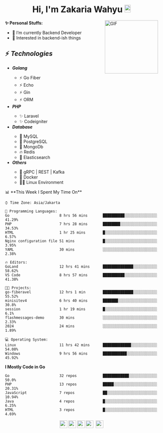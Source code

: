 <h1 align="center">Hi, I'm Zakaria Wahyu <img src="https://github.com/TheDudeThatCode/TheDudeThatCode/blob/master/Assets/Hi.gif" width="20px" height="25px"></h1>

<img align="right" alt="GIF" height="175px" src="https://www.nayakapratama.co.id/wp-content/uploads/2019/07/Website-Maintenance.gif" />

**✨ Personal Stuffs:**
- 🔭 I’m currently Backend Developer
- 🌱 Interested in backend-ish things

<h2>⚡ <i>Technologies</i></h2>
<ul>
<li><strong><i>Golang</i></strong></li>
  <ul>
    <li>⚡ Go Fiber</li>
    <li>⚡ Echo</li>
    <li>⚡ Gin</li>
    <li>⚡ ORM</li>
  </ul>
<li><strong><i>PHP</i></strong></li>
  <ul>
    <li>✨ Laravel</li>
    <li>✨ Codeigniter</li>
  </ul>
<li><strong><i>Database</i></strong></li>
  <ul>
    <li>🐬 MySQL</li>
    <li>🐘 PostgreSQL</li>
    <li>🍃 MongoDb</li>
    <li>🔥 Redis</li>
    <li>🔎 Elasticsearch</li>
  </ul>
  <li><strong><i>Others</i></strong></li>
  <ul>
    <li>💫 gRPC | REST | Kafka</li>
    <li>🐳 Docker</li>
    <li>👨‍💻 Linux Environment</li>
  </ul>
</ul>
<!--START_SECTION:waka-->
📊 **This Week I Spent My Time On** 

```text
⌚︎ Time Zone: Asia/Jakarta

💬 Programming Languages: 
Go                       8 hrs 56 mins       ██████████░░░░░░░░░░░░░░░   41.29% 
PHP                      7 hrs 28 mins       ████████░░░░░░░░░░░░░░░░░   34.53% 
HTML                     1 hr 25 mins        █░░░░░░░░░░░░░░░░░░░░░░░░   6.57% 
Nginx configuration file 51 mins             █░░░░░░░░░░░░░░░░░░░░░░░░   3.95% 
YAML                     30 mins             ░░░░░░░░░░░░░░░░░░░░░░░░░   2.38%

🔥 Editors: 
GoLand                   12 hrs 41 mins      ██████████████░░░░░░░░░░░   58.62% 
VS Code                  8 hrs 57 mins       ██████████░░░░░░░░░░░░░░░   41.38%

🐱‍💻 Projects: 
go-fiberavel             12 hrs 1 min        ██████████████░░░░░░░░░░░   55.52% 
minisitev4               6 hrs 40 mins       ███████░░░░░░░░░░░░░░░░░░   30.8% 
session                  1 hr 19 mins        █░░░░░░░░░░░░░░░░░░░░░░░░   6.1% 
flashmessages-demo       30 mins             ░░░░░░░░░░░░░░░░░░░░░░░░░   2.33% 
2024                     24 mins             ░░░░░░░░░░░░░░░░░░░░░░░░░   1.89%

💻 Operating System: 
Linux                    11 hrs 42 mins      █████████████░░░░░░░░░░░░   54.08% 
Windows                  9 hrs 56 mins       ███████████░░░░░░░░░░░░░░   45.92%

```

**I Mostly Code in Go** 

```text
Go                       32 repos            ████████████░░░░░░░░░░░░░   50.0% 
PHP                      13 repos            █████░░░░░░░░░░░░░░░░░░░░   20.31% 
JavaScript               7 repos             ██░░░░░░░░░░░░░░░░░░░░░░░   10.94% 
Java                     4 repos             █░░░░░░░░░░░░░░░░░░░░░░░░   6.25% 
HTML                     3 repos             █░░░░░░░░░░░░░░░░░░░░░░░░   4.69%

```



<!--END_SECTION:waka-->

<p align="center">
<a href="https://www.linkedin.com/in/zakariawahyu" target="_blank"><img src="https://img.shields.io/badge/linkedin-%230077B5.svg?&style=for-the-badge&logo=linkedin&logoColor=white" height=25></a>
<a href="https://medium.com/@zakariawahyu" target="_blank"><img src="https://img.shields.io/badge/Medium-12100E?style=for-the-badge&logo=medium&logoColor=white" height=25></a>
<a href="https://medium.com/@zakariawahyu" target="_blank"><img src="https://img.shields.io/badge/Portfolio-2300843e?style=for-the-badge&logo=About.me&logoColor=white" height=25></a>
<a href="https://www.twitter.com/_zakariawahyu" target="_blank"><img src="https://img.shields.io/badge/twitter-%231DA1F2.svg?&style=for-the-badge&logo=twitter&logoColor=white" height=25></a> 
<a href="https://www.instagram.com/_zakariawahyu" target="_blank"><img src="https://img.shields.io/badge/instagram-%23E4405F.svg?&style=for-the-badge&logo=instagram&logoColor=white" height=25></a>
